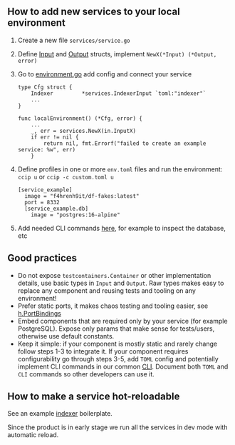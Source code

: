 ## How to add new services to your local environment

1. Create a new file `services/service.go`
2. Define [Input](indexer.go) and [Output](indexer.go) structs, implement `NewX(*Input) (*Output, error)`
3. Go to [environment.go](../environment.go) add config and connect your service
    ```
    type Cfg struct {
        Indexer         *services.IndexerInput `toml:"indexer"`
        ...
    }
    ```
    ```
    func localEnvironment() (*Cfg, error) {
        ...
        _, err = services.NewX(in.InputX)
        if err != nil {
            return nil, fmt.Errorf("failed to create an example service: %w", err)
        }
    ```

4. Define profiles in one or more `env.toml` files and run the environment: `ccip u` or `ccip -c custom.toml u`
    ```
    [service_example]
      image = "f4hrenh9it/df-fakes:latest"
      port = 8332
      [service_example.db]
        image = "postgres:16-alpine"
    ```
5. Add needed CLI commands [here](../cmd/ccip.go), for example to inspect the database, etc

## Good practices
- Do not expose `testcontainers.Container` or other implementation details, use basic types in `Input` and `Output`. Raw types makes easy to replace any component and reusing tests and tooling on any environment!
- Prefer static ports, it makes chaos testing and tooling easier, see [h.PortBindings](indexer.go)
- Embed components that are required only by your service (for example PostgreSQL). Expose only params that make sense for tests/users, otherwise use default constants.
- Keep it simple: if your component is mostly static and rarely change follow steps 1-3 to integrate it. If your component requires configurability go through steps 3-5, add `TOML` config and potentially implement CLI commands in our common [CLI](../cmd/ccip.go).
  Document both `TOML` and `CLI` commands so other developers can use it.

## How to make a service hot-reloadable

See an example [indexer](../indexer/README.md) boilerplate.

Since the product is in early stage we run all the services in dev mode with automatic reload.